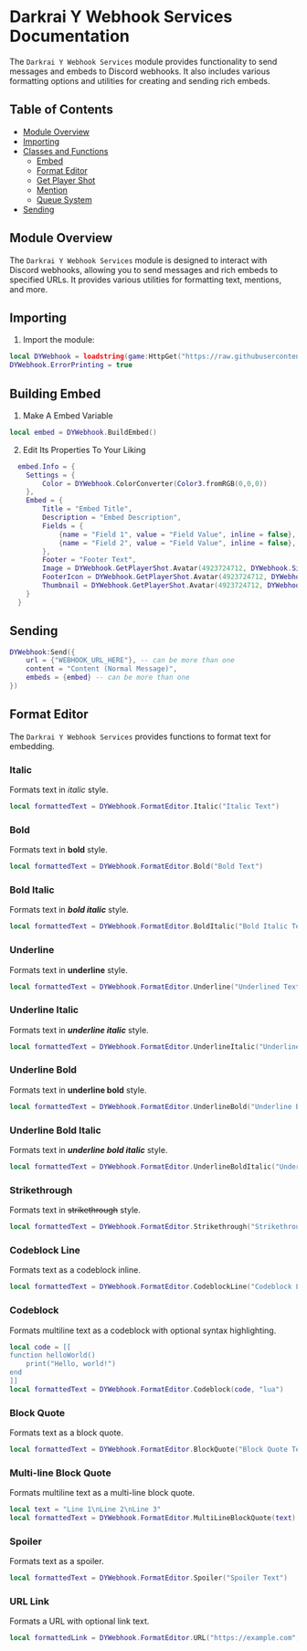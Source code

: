 # Darkrai Y Webhook Services Documentation

The `Darkrai Y Webhook Services` module provides functionality to send messages and embeds to Discord webhooks. It also includes various formatting options and utilities for creating and sending rich embeds.

## Table of Contents

- [Module Overview](#module-overview)
- [Importing](#importing)
- [Classes and Functions](#classes-and-functions)
  - [Embed](#building-embed)
  - [Format Editor](#format-editor)
  - [Get Player Shot](#get-player-shot)
  - [Mention](#mention)
  - [Queue System](#queue-system)
 - [Sending](#sending)

## Module Overview

The `Darkrai Y Webhook Services` module is designed to interact with Discord webhooks, allowing you to send messages and rich embeds to specified URLs. It provides various utilities for formatting text, mentions, and more.

## Importing

1. Import the module:
```lua
local DYWebhook = loadstring(game:HttpGet("https://raw.githubusercontent.com/GamingScripter/Darkrai-Y/main/Libraries/Webhook%20Services/Main"))()
DYWebhook.ErrorPrinting = true
```

## Building Embed

1. Make A Embed Variable
```lua
local embed = DYWebhook.BuildEmbed()
```

2. Edit Its Properties To Your Liking
```lua
  embed.Info = {
  	Settings = {
  		Color = DYWebhook.ColorConverter(Color3.fromRGB(0,0,0))
  	},
  	Embed = {
  		Title = "Embed Title",
  		Description = "Embed Description",
  		Fields = {
  			{name = "Field 1", value = "Field Value", inline = false},
  			{name = "Field 2", value = "Field Value", inline = false},
  		},
  		Footer = "Footer Text",
  		Image = DYWebhook.GetPlayerShot.Avatar(4923724712, DYWebhook.Size["420x420"]),
  		FooterIcon = DYWebhook.GetPlayerShot.Avatar(4923724712, DYWebhook.Size["420x420"]),
  		Thumbnail = DYWebhook.GetPlayerShot.Avatar(4923724712, DYWebhook.Size["420x420"])
  	}
  }
```

## Sending
```lua
DYWebhook:Send({
	url = {"WEBHOOK_URL_HERE"}, -- can be more than one
	content = "Content (Normal Message)",
	embeds = {embed} -- can be more than one
})
```

## Format Editor

The `Darkrai Y Webhook Services` provides functions to format text for embedding.

### Italic

Formats text in *italic* style.
```lua
local formattedText = DYWebhook.FormatEditor.Italic("Italic Text")
```

### Bold

Formats text in **bold** style.
```lua
local formattedText = DYWebhook.FormatEditor.Bold("Bold Text")
```

### Bold Italic

Formats text in ***bold italic*** style.
```lua
local formattedText = DYWebhook.FormatEditor.BoldItalic("Bold Italic Text")
```

### Underline

Formats text in __underline__ style.
```lua
local formattedText = DYWebhook.FormatEditor.Underline("Underlined Text")
```

### Underline Italic

Formats text in __*underline italic*__ style.
```lua
local formattedText = DYWebhook.FormatEditor.UnderlineItalic("Underline Italic Text")
```

### Underline Bold

Formats text in __**underline bold**__ style.
```lua
local formattedText = DYWebhook.FormatEditor.UnderlineBold("Underline Bold Text")
```

### Underline Bold Italic

Formats text in __***underline bold italic***__ style.
```lua
local formattedText = DYWebhook.FormatEditor.UnderlineBoldItalic("Underline Bold Italic Text")
```

### Strikethrough

Formats text in ~~strikethrough~~ style.
```lua
local formattedText = DYWebhook.FormatEditor.Strikethrough("Strikethrough Text")
```

### Codeblock Line

Formats text as a codeblock inline.
```lua
local formattedText = DYWebhook.FormatEditor.CodeblockLine("Codeblock Line Text")
```

### Codeblock

Formats multiline text as a codeblock with optional syntax highlighting.
```lua
local code = [[
function helloWorld()
    print("Hello, world!")
end
]]
local formattedText = DYWebhook.FormatEditor.Codeblock(code, "lua")
```

### Block Quote

Formats text as a block quote.
```lua
local formattedText = DYWebhook.FormatEditor.BlockQuote("Block Quote Text")
```

### Multi-line Block Quote

Formats multiline text as a multi-line block quote.
```lua
local text = "Line 1\nLine 2\nLine 3"
local formattedText = DYWebhook.FormatEditor.MultiLineBlockQuote(text)
```

### Spoiler

Formats text as a spoiler.
```lua
local formattedText = DYWebhook.FormatEditor.Spoiler("Spoiler Text")
```

### URL Link

Formats a URL with optional link text.
```lua
local formattedLink = DYWebhook.FormatEditor.URL("https://example.com", "Link Text")
```
